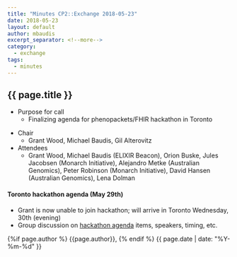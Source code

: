 ```yaml
---
title: "Minutes CP2::Exchange 2018-05-23"
date: 2018-05-23
layout: default
author: mbaudis
excerpt_separator: <!--more-->
category:
  - exchange
tags:
  - minutes
---
```


<!--   Please edit the title above                                  -->
<!--   Please edit the author above                                 -->
<!--   Please edit the category above if not "news"                -->
<!--   Please add tags                                              -->
<!--   You may replace the "{{ page.title }}" below with your title -->
<!--   Content above "more" will appear in excerpts                 -->

<!-- CONTENT -->

## {{ page.title }}

* Purpose for call
    * Finalizing agenda for phenopackets/FHIR hackathon in Toronto
<!--more-->
* Chair
    * Grant Wood, Michael Baudis, Gil Alterovitz
* Attendees
    * Grant Wood, Michael Baudis (ELIXIR Beacon), Orion Buske, Jules Jacobsen (Monarch Initiative), Alejandro Metke (Australian Genomics), Peter Robinson (Monarch Initiative), David Hansen (Australian Genomics), Lena Dolman

####  Toronto hackathon agenda (May 29th)

* Grant is now unable to join hackathon; will arrive in Toronto Wednesday, 30th (evening)
* Group discussion on [hackathon agenda](https://docs.google.com/document/d/1KpsV9UgU_oSoQubGHTTQLIQEz29xSve_6sIrIeZNbqs/edit) items, speakers, timing, etc.

<!-- / CONTENT -->

<div class="pagestamp">
{%if page.author %}
  {{page.author}},
{% endif %}
{{ page.date | date: "%Y-%m-%d" }}
</div>
